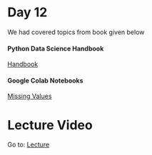 # Day 12

We had covered topics from book given below

#### Python Data Science Handbook

[Handbook](https://colab.research.google.com/github/dphi-official/Data_Science_Bootcamp/blob/master/Week1/Data_Visualization_in_Python.ipynb#scrollTo=p4_ntQJgg4sx)

#### Google Colab Notebooks

[Missing Values](https://colab.research.google.com/github/jakevdp/PythonDataScienceHandbook/blob/master/notebooks/03.04-Missing-Values.ipynb)

# Lecture Video

Go to: [Lecture](https://www.youtube.com/watch?v=dQlzEIyF1EM)
